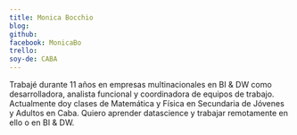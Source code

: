 ```yaml
---
title: Monica Bocchio
blog:
github: 
facebook: MonicaBo
trello: 
soy-de: CABA
---
```

Trabajé durante 11 años en empresas multinacionales en BI & DW como desarrolladora, analista funcional y coordinadora de equipos de trabajo. Actualmente doy clases de Matemática y Física en Secundaria de Jóvenes y Adultos en Caba. Quiero aprender datascience y trabajar remotamente en ello o en BI & DW.
   
